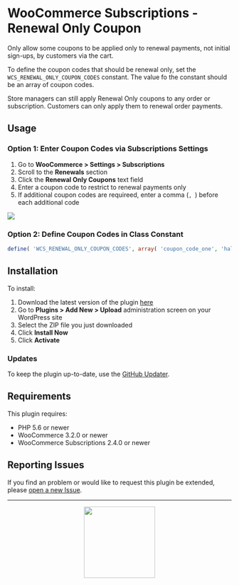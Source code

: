# WooCommerce Subscriptions - Renewal Only Coupon

Only allow some coupons to be applied only to renewal payments, not initial sign-ups, by customers via the cart.

To define the coupon codes that should be renewal only, set the `WCS_RENEWAL_ONLY_COUPON_CODES` constant. The value fo the constant should be an array of coupon codes.

Store managers can still apply Renewal Only coupons to any order or subscription. Customers can only apply them to renewal order payments.

## Usage

### Option 1: Enter Coupon Codes via Subscriptions Settings

1. Go to **WooCommerce > Settings > Subscriptions**
1. Scroll to the **Renewals** section
1. Click the **Renewal Only Coupons** text field
1. Enter a coupon code to restrict to renewal payments only
1. If additional coupon codes are requireed, enter a comma (`, `) before each additional code

![](http://pic.pros.pr/0f138b7a4d9d/Screen%20Shot%202018-10-30%20at%2010.54.38.png)

### Option 2: Define Coupon Codes in Class Constant

```php
define( 'WCS_RENEWAL_ONLY_COUPON_CODES', array( 'coupon_code_one', 'hallowoon', 'cyber_monday' )  );
```

## Installation

To install:

1. Download the latest version of the plugin [here](https://github.com/Prospress/woocommerce-subscriptions-renewal-only-coupon/archive/master.zip)
1. Go to **Plugins > Add New > Upload** administration screen on your WordPress site
1. Select the ZIP file you just downloaded
1. Click **Install Now**
1. Click **Activate**

### Updates

To keep the plugin up-to-date, use the [GitHub Updater](https://github.com/afragen/github-updater).

## Requirements

This plugin requires:

* PHP 5.6 or newer
* WooCommerce 3.2.0 or newer
* WooCommerce Subscriptions 2.4.0 or newer

## Reporting Issues

If you find an problem or would like to request this plugin be extended, please [open a new Issue](https://github.com/Prospress/woocommerce-subscriptions-renewal-only-coupon/issues/new).

---

<p align="center">
	<a href="https://prospress.com/">
		<img src="https://cloud.githubusercontent.com/assets/235523/11986380/bb6a0958-a983-11e5-8e9b-b9781d37c64a.png" width="160">
	</a>
</p>